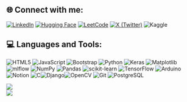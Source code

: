 
## 🌐 Connect with me:
[![LinkedIn](https://img.shields.io/badge/LinkedIn-%230077B5.svg?logo=linkedin&logoColor=white)](https://www.google.com/url?sa=t&source=web&rct=j&opi=89978449&url=https://in.linkedin.com/in/rijo-s-lal-a07230305&ved=2ahUKEwit_eP35OCIAxX1UGwGHXYWFFAQFnoECBQQAQ&usg=AOvVaw04clX_-4h-gQUVEOc9WYhF)
[![Hugging Face](https://img.shields.io/badge/Hugging%20Face-%23FFD400.svg?logo=huggingface&logoColor=black)](https://huggingface.co/your_profile)
[![LeetCode](https://img.shields.io/badge/LeetCode-%23FFA116.svg?logo=leetcode&logoColor=black)](https://leetcode.com/your_profile)
[![X (Twitter)](https://img.shields.io/badge/X-%231DA1F2.svg?logo=twitter&logoColor=white)](https://twitter.com/your_profile)
![Kaggle](https://img.shields.io/badge/Kaggle-%23056CAB.svg?style=flat&logo=kaggle&logoColor=white)
## 💻 Languages and Tools:
![HTML5](https://img.shields.io/badge/html5-%23E34F26.svg?style=for-the-badge&logo=html5&logoColor=white) ![JavaScript](https://img.shields.io/badge/javascript-%23323330.svg?style=for-the-badge&logo=javascript&logoColor=%23F7DF1E) ![Bootstrap](https://img.shields.io/badge/bootstrap-%238511FA.svg?style=for-the-badge&logo=bootstrap&logoColor=white) ![Python](https://img.shields.io/badge/python-3670A0?style=for-the-badge&logo=python&logoColor=ffdd54) ![Keras](https://img.shields.io/badge/Keras-%23D00000.svg?style=for-the-badge&logo=Keras&logoColor=white) ![Matplotlib](https://img.shields.io/badge/Matplotlib-%23ffffff.svg?style=for-the-badge&logo=Matplotlib&logoColor=black) ![mlflow](https://img.shields.io/badge/mlflow-%23d9ead3.svg?style=for-the-badge&logo=numpy&logoColor=blue) ![NumPy](https://img.shields.io/badge/numpy-%23013243.svg?style=for-the-badge&logo=numpy&logoColor=white) ![Pandas](https://img.shields.io/badge/pandas-%23150458.svg?style=for-the-badge&logo=pandas&logoColor=white) ![scikit-learn](https://img.shields.io/badge/scikit--learn-%23F7931E.svg?style=for-the-badge&logo=scikit-learn&logoColor=white) ![TensorFlow](https://img.shields.io/badge/TensorFlow-%23FF6F00.svg?style=for-the-badge&logo=TensorFlow&logoColor=white) ![Arduino](https://img.shields.io/badge/-Arduino-00979D?style=for-the-badge&logo=Arduino&logoColor=white) ![Notion](https://img.shields.io/badge/Notion-%23000000.svg?style=for-the-badge&logo=notion&logoColor=white) ![C](https://img.shields.io/badge/c-%2300599C.svg?style=for-the-badge&logo=c&logoColor=white)![Django](https://img.shields.io/badge/django-%23092E20.svg?style=for-the-badge&logo=django&logoColor=white)![OpenCV](https://img.shields.io/badge/OpenCV-%23white.svg?style=for-the-badge&logo=opencv&logoColor=black) 
![Git](https://img.shields.io/badge/Git-%23F05033.svg?style=for-the-badge&logo=git&logoColor=white)
![PostgreSQL](https://img.shields.io/badge/PostgreSQL-%23336791.svg?style=for-the-badge&logo=postgresql&logoColor=white)


![](https://github-readme-stats.vercel.app/api?username=RijoSLal&theme=dark&hide_border=false&include_all_commits=false&count_private=false)<br/>
![](https://github-readme-streak-stats.herokuapp.com/?user=RijoSLal&theme=dark&hide_border=false)<br/>





<!-- Proudly created with GPRM ( https://gprm.itsvg.in ) -->
